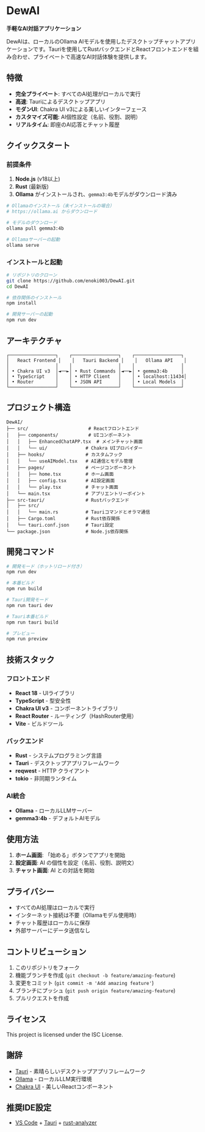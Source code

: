 # DewAI

**手軽なAI対話アプリケーション**

DewAIは、ローカルのOllama AIモデルを使用したデスクトップチャットアプリケーションです。Tauriを使用してRustバックエンドとReactフロントエンドを組み合わせ、プライベートで高速なAI対話体験を提供します。

## 特徴

- **完全プライベート**: すべてのAI処理がローカルで実行
- **高速**: Tauriによるデスクトップアプリ
- **モダンUI**: Chakra UI v3による美しいインターフェース
- **カスタマイズ可能**: AI個性設定（名前、役割、説明）
- **リアルタイム**: 即座のAI応答とチャット履歴

## クイックスタート

### 前提条件

1. **Node.js** (v18以上)
2. **Rust** (最新版)
3. **Ollama** がインストールされ、`gemma3:4b`モデルがダウンロード済み

```bash
# Ollamaのインストール（未インストールの場合）
# https://ollama.ai からダウンロード

# モデルのダウンロード
ollama pull gemma3:4b

# Ollamaサーバーの起動
ollama serve
```

### インストールと起動

```bash
# リポジトリのクローン
git clone https://github.com/enoki003/DewAI.git
cd DewAI

# 依存関係のインストール
npm install

# 開発サーバーの起動
npm run dev
```

## アーキテクチャ

```
┌─────────────────┐    ┌─────────────────┐    ┌─────────────────┐
│   React Frontend │    │   Tauri Backend │    │   Ollama API    │
│                 │    │                 │    │                 │
│ • Chakra UI v3  │◄──►│ • Rust Commands │◄──►│ • gemma3:4b     │
│ • TypeScript    │    │ • HTTP Client   │    │ • localhost:11434│
│ • Router        │    │ • JSON API      │    │ • Local Models  │
└─────────────────┘    └─────────────────┘    └─────────────────┘
```

## プロジェクト構造

```
DewAI/
├── src/                      # Reactフロントエンド
│   ├── components/           # UIコンポーネント
│   │   ├── EnhancedChatAPP.tsx  # メインチャット画面
│   │   └── ui/              # Chakra UIプロバイダー
│   ├── hooks/               # カスタムフック
│   │   └── useAIModel.tsx   # AI通信とモデル管理
│   ├── pages/               # ページコンポーネント
│   │   ├── home.tsx         # ホーム画面
│   │   ├── config.tsx       # AI設定画面
│   │   └── play.tsx         # チャット画面
│   └── main.tsx             # アプリエントリーポイント
├── src-tauri/               # Rustバックエンド
│   ├── src/
│   │   └── main.rs          # Tauriコマンドとオラマ通信
│   ├── Cargo.toml           # Rust依存関係
│   └── tauri.conf.json      # Tauri設定
└── package.json             # Node.js依存関係
```

## 開発コマンド

```bash
# 開発モード（ホットリロード付き）
npm run dev

# 本番ビルド
npm run build

# Tauri開発モード
npm run tauri dev

# Tauri本番ビルド
npm run tauri build

# プレビュー
npm run preview
```

## 技術スタック

### フロントエンド
- **React 18** - UIライブラリ
- **TypeScript** - 型安全性
- **Chakra UI v3** - コンポーネントライブラリ
- **React Router** - ルーティング（HashRouter使用）
- **Vite** - ビルドツール

### バックエンド
- **Rust** - システムプログラミング言語
- **Tauri** - デスクトップアプリフレームワーク
- **reqwest** - HTTP クライアント
- **tokio** - 非同期ランタイム

### AI統合
- **Ollama** - ローカルLLMサーバー
- **gemma3:4b** - デフォルトAIモデル

## 使用方法

1. **ホーム画面**: 「始める」ボタンでアプリを開始
2. **設定画面**: AI の個性を設定（名前、役割、説明文）
3. **チャット画面**: AI との対話を開始

## プライバシー

- すべてのAI処理はローカルで実行
- インターネット接続は不要（Ollamaモデル使用時）
- チャット履歴はローカルに保存
- 外部サーバーにデータ送信なし

## コントリビューション

1. このリポジトリをフォーク
2. 機能ブランチを作成 (`git checkout -b feature/amazing-feature`)
3. 変更をコミット (`git commit -m 'Add amazing feature'`)
4. ブランチにプッシュ (`git push origin feature/amazing-feature`)
5. プルリクエストを作成

## ライセンス

This project is licensed under the ISC License.

## 謝辞

- [Tauri](https://tauri.app/) - 素晴らしいデスクトップアプリフレームワーク
- [Ollama](https://ollama.ai/) - ローカルLLM実行環境
- [Chakra UI](https://chakra-ui.com/) - 美しいReactコンポーネント

## 推奨IDE設定

- [VS Code](https://code.visualstudio.com/) + [Tauri](https://marketplace.visualstudio.com/items?itemName=tauri-apps.tauri-vscode) + [rust-analyzer](https://marketplace.visualstudio.com/items?itemName=rust-lang.rust-analyzer)
